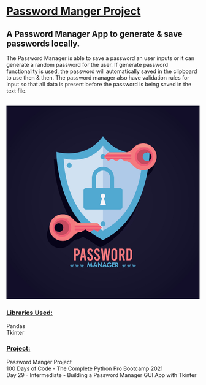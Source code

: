 # <u>**Password Manger Project**</u>

## A Password Manager App to generate & save passwords locally.<br/>

The Password Manager is able to save a password an user inputs or it can generate a random
password for the user. If generate password functionality is used, the password will automatically saved in the clipboard to use then & then. The password manager also have validation rules for input so that all data is present before the password is being saved in  the text file.</br> </br>

![Password Manager](image.jpg) <br/>

### <u>**Libraries Used:**</u> <br />
Pandas <br/>
Tkinter<br/>

### <u>**Project:**</u> <br/>
Password Manger Project<br/>
100 Days of Code - The Complete Python Pro Bootcamp 2021 <br/>
Day 29 - Intermediate - Building a Password Manager GUI App with Tkinter